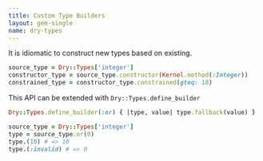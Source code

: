 ```yaml
---
title: Custom Type Builders
layout: gem-single
name: dry-types
---
```


It is idiomatic to construct new types based on existing.

```ruby
source_type = Dry::Types['integer']
constructor_type = source_type.constructor(Kernel.method(:Integer))
constrained_type = constructor_type.constrained(gteq: 18)
```

This API can be extended with `Dry::Types.define_builder`

```ruby
Dry::Types.define_builder(:or) { |type, value| type.fallback(value) }

source_type = Dry::Types['integer']
type = source_type.or(0)
type.(10) # => 10
type.(:invalid) # => 0
```
